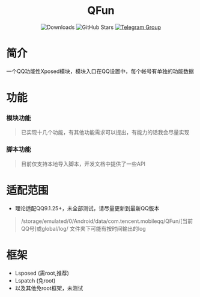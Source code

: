 <div align="center">
    <h1> QFun </h1>

![Downloads](https://img.shields.io/github/downloads/Xposed-Modules-Repo/me.yxp.qfun/total)
![GitHub Stars](https://img.shields.io/github/stars/Xposed-Modules-Repo/me.yxp.qfun?style=social)
[![Telegram Group](https://img.shields.io/badge/Telegram-Join_Group-2CA5E0?logo=telegram)](https://t.me/QFunChatGroup)

</div>

# 简介
一个QQ功能性Xposed模块，模块入口在QQ设置中，每个帐号有单独的功能数据
# 功能
### 模块功能
> 已实现十几个功能，有其他功能需求可以提出，有能力的话我会尽量实现
### 脚本功能
> 目前仅支持本地导入脚本，开发文档中提供了一些API
# 适配范围
+ 理论适配QQ9.1.25+，未全部测试，请尽量更新到最新QQ版本
> /storage/emulated/0/Android/data/com.tencent.mobileqq/QFun/[当前QQ号]或global/log/ 文件夹下可能有按时间输出的log
# 框架
+ Lsposed (需root,推荐)
+ Lspatch (免root)
+ 以及其他免root框架，未测试
